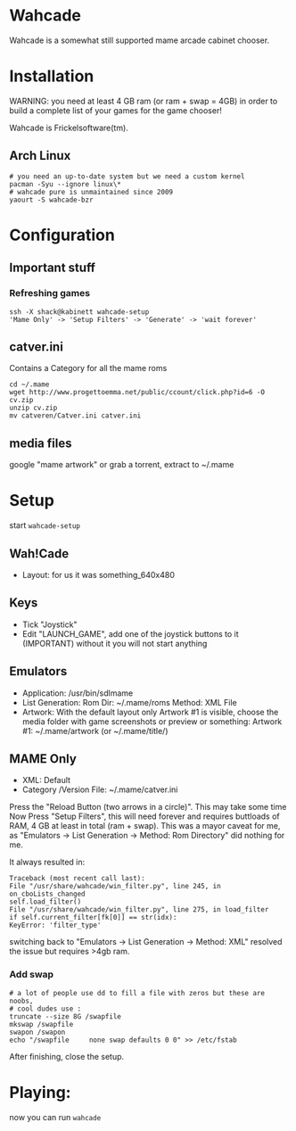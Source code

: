 # Wahcade 
Wahcade is a somewhat still supported mame arcade cabinet chooser.

# Installation

WARNING: you need at least 4 GB ram (or ram + swap = 4GB) in order to build a
complete list of your games for the game chooser! 

Wahcade is Frickelsoftware(tm).

## Arch Linux

    # you need an up-to-date system but we need a custom kernel
    pacman -Syu --ignore linux\*
    # wahcade pure is unmaintained since 2009
    yaourt -S wahcade-bzr


# Configuration
## Important stuff
### Refreshing games

	ssh -X shack@kabinett wahcade-setup
	'Mame Only' -> 'Setup Filters' -> 'Generate' -> 'wait forever'


## catver.ini
Contains a Category for all the mame roms

    cd ~/.mame
    wget http://www.progettoemma.net/public/ccount/click.php?id=6 -O cv.zip
    unzip cv.zip
    mv catveren/Catver.ini catver.ini

## media files

google "mame artwork" or grab a torrent, extract to ~/.mame

# Setup

start `wahcade-setup`

## Wah!Cade

- Layout: for us it was something_640x480

## Keys

- Tick "Joystick"
- Edit "LAUNCH_GAME", add one of the joystick buttons to it (IMPORTANT)
    without it you will not start anything

## Emulators

- Application: /usr/bin/sdlmame
- List Generation: Rom Dir: ~/.mame/roms
        Method: XML File
- Artwork:
    With the default layout only Artwork #1 is visible,
    choose the media folder with game screenshots or preview or something:
    Artwork #1: ~/.mame/artwork (or ~/.mame/title/)

## MAME Only

- XML: Default
- Category /Version File: ~/.mame/catver.ini

Press the "Reload Button (two arrows in a circle)". This may take some time
Now Press "Setup Filters", this will need forever and requires buttloads of
RAM, 4 GB at least in total (ram + swap). This was a mayor caveat for me, as
"Emulators -> List Generation -> Method: Rom Directory" did nothing for me.

It always resulted in:

    Traceback (most recent call last):
    File "/usr/share/wahcade/win_filter.py", line 245, in on_cboLists_changed
    self.load_filter()
    File "/usr/share/wahcade/win_filter.py", line 275, in load_filter
    if self.current_filter[fk[0]] == str(idx):
    KeyError: 'filter_type'

switching back to "Emulators -> List Generation -> Method: XML" resolved the
issue but requires >4gb ram.

### Add swap

    # a lot of people use dd to fill a file with zeros but these are noobs,
    # cool dudes use :
    truncate --size 8G /swapfile
    mkswap /swapfile
    swapon /swapon
    echo "/swapfile     none swap defaults 0 0" >> /etc/fstab

After finishing, close the setup.

# Playing:
now you can run `wahcade`

